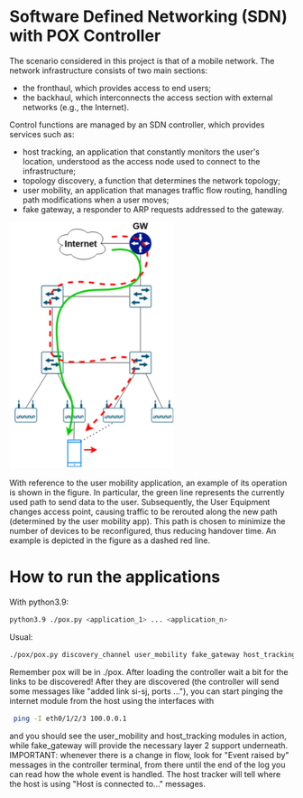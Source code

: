 # Software Defined Networking (SDN) with POX Controller
The scenario considered in this project is that of a mobile network.
The network infrastructure consists of two main sections:
+ the fronthaul, which provides access to end users;
+ the backhaul, which interconnects the access section with external networks (e.g., the Internet).
  
Control functions are managed by an SDN controller, which provides services such as:

+ host tracking, an application that constantly monitors the user's location, understood as the access node used to connect to the infrastructure;
+ topology discovery, a function that determines the network topology;
+ user mobility, an application that manages traffic flow routing, handling path modifications when a user moves;
+ fake gateway, a responder to ARP requests addressed to the gateway.

<img src="topology.png" alt="topology" width="292" height="436">

With reference to the user mobility application, an example of its operation is shown in the figure. In particular, the green line represents the currently used path to send data to the user. Subsequently, the User Equipment changes access point, causing traffic to be rerouted along the new path (determined by the user mobility app). This path is chosen to minimize the number of devices to be reconfigured, thus reducing handover time. An example is depicted in the figure as a dashed red line.


# How to run the applications
With python3.9:
```bash
python3.9 ./pox.py <application_1> ... <application_n>
```
Usual:
```bash
./pox/pox.py discovery_channel user_mobility fake_gateway host_tracking
```
Remember pox will be in ./pox. 
After loading the controller wait a bit for the links to be discovered! After they are discovered (the controller will send some messages like "added link si-sj, ports ..."), you can start pinging the internet module from the host using the interfaces with
```bash
 ping -I eth0/1/2/3 100.0.0.1
```
and you should see the user_mobility and host_tracking modules in action, while fake_gateway will provide the necessary layer 2 support underneath. 
IMPORTANT: whenever there is a change in flow, look for "Event raised by" messages in the controller terminal, from there until the end of the log you can read how the whole event is handled. The host tracker
will tell where the host is using "Host is connected to..." messages.

